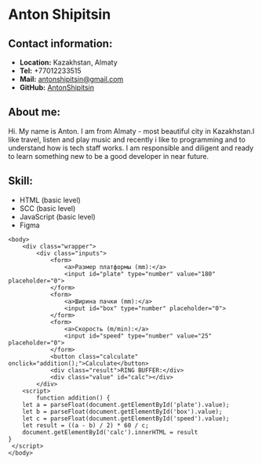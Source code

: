 # Anton Shipitsin

## Contact information:
* **Location:** Kazakhstan, Almaty 
*  **Tel:** +77012233515
*  **Mail:** antonshipitsin@gmail.com
*  **GitHub:** [AntonShipitsin](https://github.com/AntonShipitsin) 

## About me:
Hi. My name is Anton. I am from Almaty - most beautiful city in Kazakhstan.I like travel, listen and play music
and recently i like to  programming and to  understand  how is tech staff  works. I am responsible and diligent and ready to learn
something new to be a good developer in near future.

## Skill:
- HTML (basic level)
- SCC (basic level)
- JavaScript (basic level)
- Figma 
 
 
```
<body>
    <div class="wrapper">
        <div class="inputs">
            <form>
                <a>Размер платформы (mm):</a>
                <input id="plate" type="number" value="180" placeholder="0">
            </form>
            <form>
                <a>Ширина пачки (mm):</a>
                <input id="box" type="number" placeholder="0">
            </form>
            <form>
                <a>Скорость (m/min):</a>
                <input id="speed" type="number" value="25" placeholder="0">
            </form>
            <button class="calculate" onclick="addition();">Calculate</button>
            <div class="result">RING BUFFER:</div>
            <div class="value" id="calc"></div>
        </div>
    <script>
        function addition() {
    let a = parseFloat(document.getElementById('plate').value);
    let b = parseFloat(document.getElementById('box').value);
    let c = parseFloat(document.getElementById('speed').value);
    let result = ((a - b) / 2) * 60 / c;
    document.getElementById('calc').innerHTML = result
}
 </script>
</body>
```